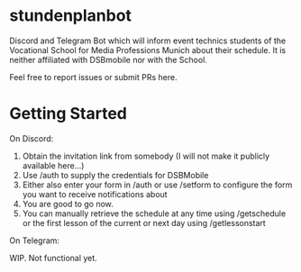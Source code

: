 # stundenplanbot
Discord and Telegram Bot which will inform event technics students of the Vocational School for Media Professions Munich about their schedule.
It is neither affiliated with DSBmobile nor with the School.

Feel free to report issues or submit PRs here.

# Getting Started
On Discord:
1. Obtain the invitation link from somebody (I will not make it publicly available here...) 
2. Use /auth to supply the credentials for DSBMobile
3. Either also enter your form in /auth or use /setform to configure the form you want to receive notifications about
4. You are good to go now. 
5. You can manually retrieve the schedule at any time using /getschedule or the first lesson of the current or next day using /getlessonstart

On Telegram:

WIP. Not functional yet.
